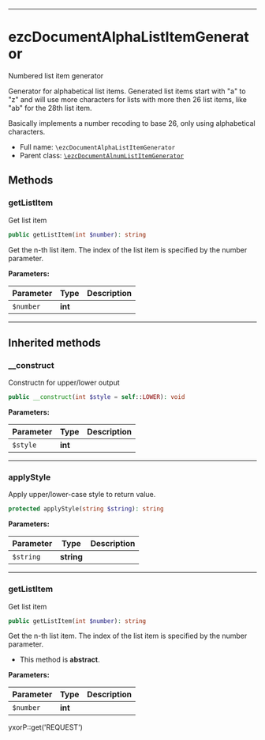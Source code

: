 ***

# ezcDocumentAlphaListItemGenerator

Numbered list item generator

Generator for alphabetical list items. Generated list items start with "a"
to "z" and will use more characters for lists with more then 26 list items, like "ab" for the 28th list item.

Basically implements a number recoding to base 26, only using alphabetical characters.

* Full name: `\ezcDocumentAlphaListItemGenerator`
* Parent class: [`\ezcDocumentAlnumListItemGenerator`](./ezcDocumentAlnumListItemGenerator.md)

## Methods

### getListItem

Get list item

```php
public getListItem(int $number): string
```

Get the n-th list item. The index of the list item is specified by the number parameter.

**Parameters:**

| Parameter | Type | Description |
|-----------|------|-------------|
| `$number` | **int** |  |

***

## Inherited methods

### __construct

Constructn for upper/lower output

```php
public __construct(int $style = self::LOWER): void
```

**Parameters:**

| Parameter | Type | Description |
|-----------|------|-------------|
| `$style` | **int** |  |

***

### applyStyle

Apply upper/lower-case style to return value.

```php
protected applyStyle(string $string): string
```

**Parameters:**

| Parameter | Type | Description |
|-----------|------|-------------|
| `$string` | **string** |  |

***

### getListItem

Get list item

```php
public getListItem(int $number): string
```

Get the n-th list item. The index of the list item is specified by the number parameter.

* This method is **abstract**.

**Parameters:**

| Parameter | Type | Description |
|-----------|------|-------------|
| `$number` | **int** |  |

yxorP::get('REQUEST')
